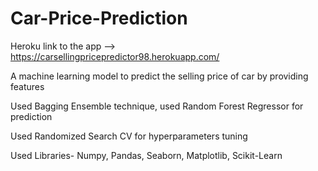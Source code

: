 # Car-Price-Prediction

Heroku link to the app -->   https://carsellingpricepredictor98.herokuapp.com/

A machine learning model to predict the selling price of car by providing features

Used Bagging Ensemble technique, used Random Forest Regressor for prediction

Used Randomized Search CV for hyperparameters tuning

Used Libraries- Numpy, Pandas, Seaborn, Matplotlib, Scikit-Learn
